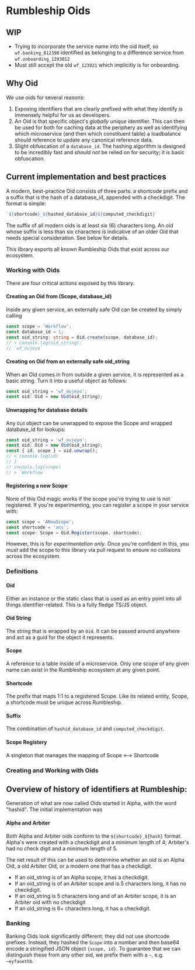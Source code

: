 # Rumbleship Oids


## WIP
  * Trying to incorporate the service name into the oid itself, so `wf.banking_812398` identified as belonging to a difference service from `wf.onboarding_1293012`
  * Must still accept the old `wf_123921` which implicitly is for onboarding. 
  
## Why Oid
We use oids for several reasons: 
1. Exposing identifiers that are clearly prefixed with what they identify is immensely helpful for us as developers.
2. An Oid is that specific object's *globally unique* identifier. This can then be used for both for caching data at the periphery as well as identifying which microservice (and then which constituent table) a loadbalance should reference to update any canonical reference data.
3. Slight obfuscation of a `database_id`. The hashing algorithm is designed to be incredibly fast and *should not* be relied on for security; it is basic obfuscation.

## Current implementation and best practices
A modern, best-practice Oid consists of three parts: a shortcode prefix and a suffix that is the hash of a database_id, appended with a checkdigit. The format is simple:

```typescript
`${shortcode}_${hashed_database_id}${computed_checkdigit}`
```

The suffix of all modern oids is at least six (6) characters long. An oid whose suffix is less than six characters is indicative of an older Oid that needs special consideration. See below for details.

This library exports all known Rumbleship Oids that exist across our ecosystem.
### Working with Oids
There are four critical actions exposed by this library.
#### Creating an Oid from (Scope, database_id)
Inside any given service, an externally safe Oid can be created by simply calling
```typescript
const scope = 'Workflow';
const database_id = 1;
const oid_string: string = Oid.create(scope, database_id);
// > console.log(oid_string);
// `wf_ovjeyo`
```
#### Creating on Oid from an externally safe oid_string
When an Oid comes in from outside a given service, it is represented as a basic string. Turn it into a useful object as follows: 
```typescript
const oid_string = 'wf_ovjeyo';
const oid: Oid = new Oid(oid_string);
```
#### Unwrapping for database details
Any `Oid` object can be unwrapped to expose the Scope and wrapped database_id for lookups: 
```typescript
const oid_string = 'wf_ovjeyo';
const oid: Oid = new Oid(oid_string);
const { id, scope } = oid.unwrap();
// > console.log(id)
// 1
// console.log(scope)
// > `Workflow`
```
#### Registering a new Scope
None of this Oid magic works if the scope you're trying to use is not registered. If you're experimenting, you can register a scope in your service with:
```typescript
const scope = 'ANewScope';
const shortcode = 'ans';
const scope: Scope = Oid.Register(scope, shortcode);
```
However, this is for _experimentation only_. Once you're confident in this, you _must_ add the scope to this library via pull request to ensure no collisions across the ecosystem.

### Definitions
#### Oid
Either an instance or the static class that is used as an entry point into all things identifier-related. This is a fully fledge TS/JS object.
#### Oid String
The string that is wrapped by an `Oid`. It can be passed around anywhere and act as a guid for the object it represents.
#### Scope
A reference to a table inside of a microservice. Only one scope of any given name can exist in the Rumbleship ecosystem at any given point.
#### Shortcode
The prefix that maps 1:1 to a registered Scope. Like its related entity, Scope, a shortcode must be unique across Rumbleship.
#### Suffix
The combination of `hashid_database_id` and `computed_checkdigit`.
#### Scope Registery
A singleton that manages the mapping of Scope <--> Shortcode


### Creating and Working with Oids


## Overview of history of identifiers at Rumbleship:
Generation of what are now called Oids started in Alpha, with the word "hashid". The initial implementation was 
#### Alpha and Arbiter
Both Alpha and Arbiter oids conform to the `${shortcode}_${hash}` format. Alpha's were created with a checkdigit and a minimum length of 4; Arbiter's had no check digit and a minimum length of 5.

The net result of this can be used to determine whether an oid is an Alpha Oid, a old Arbiter Oid, or a modern one that has a checkdigit.
- If an oid_string is of an Alpha scope, it has a checkdigit.
- If an oid_string is of an Arbiter scope and is 5 characters long, it has no checkdigit. 
- If an oid_string is 5 characters long and of an Arbiter scope, it is an Arbiter oid with no checkdigit
- If an old_string is 6+ characters long, it has a checkdigit.

### Banking
Banking Oids look significantly different; they did not use shortcode prefixes. Instead, they hashed the `Scope` into a number and then base64 encode a stringified JSON object ```{scope, id}```. To guarantee that we can distinguish these from any other oid, we prefix them with a `~`, e.g. `~eyfaoethb`.
